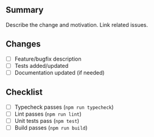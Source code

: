 ## Summary

Describe the change and motivation. Link related issues.

## Changes
- [ ] Feature/bugfix description
- [ ] Tests added/updated
- [ ] Documentation updated (if needed)

## Checklist
- [ ] Typecheck passes (`npm run typecheck`)
- [ ] Lint passes (`npm run lint`)
- [ ] Unit tests pass (`npm test`)
- [ ] Build passes (`npm run build`)
